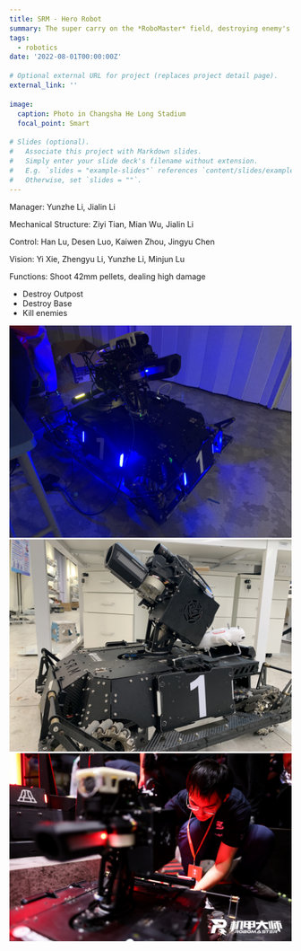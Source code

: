 ```yaml
---
title: SRM - Hero Robot
summary: The super carry on the *RoboMaster* field, destroying enemy's turrets.
tags:
  - robotics
date: '2022-08-01T00:00:00Z'

# Optional external URL for project (replaces project detail page).
external_link: ''

image:
  caption: Photo in Changsha He Long Stadium
  focal_point: Smart

# Slides (optional).
#   Associate this project with Markdown slides.
#   Simply enter your slide deck's filename without extension.
#   E.g. `slides = "example-slides"` references `content/slides/example-slides.md`.
#   Otherwise, set `slides = ""`.
---
```


Manager: Yunzhe Li, Jialin Li

Mechanical Structure: Ziyi Tian, Mian Wu, Jialin Li

Control: Han Lu, Desen Luo, Kaiwen Zhou, Jingyu Chen

Vision: Yi Xie, Zhengyu Li, Yunzhe Li, Minjun Lu

Functions: Shoot 42mm pellets, dealing high damage
* Destroy Outpost
* Destroy Base
* Kill enemies

![](./1.jpg "Testing the Hero")
![](./3.jpg "Hero Overview")
![](./5.jpg "Hero on the field")
